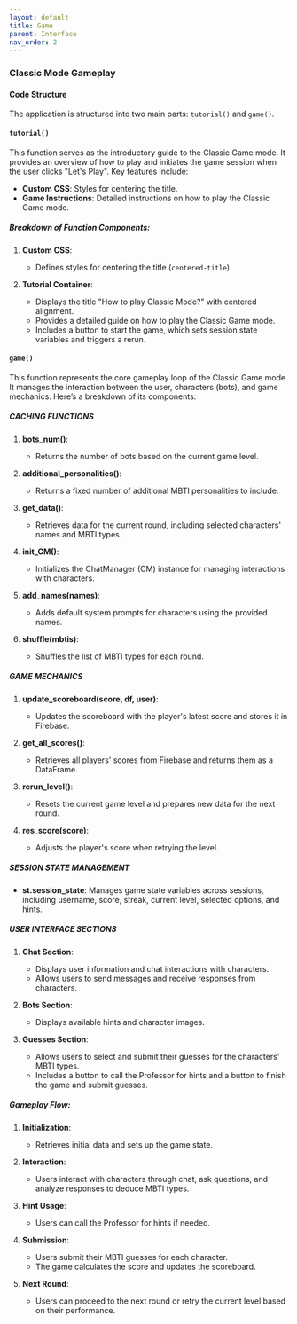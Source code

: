 ```yaml
---
layout: default
title: Game
parent: Interface
nav_order: 2
---
```

### Classic Mode Gameplay
#### Code Structure
The application is structured into two main parts: `tutorial()` and `game()`.

#### `tutorial()`
This function serves as the introductory guide to the Classic Game mode. It provides an overview of how to play and initiates the game session when the user clicks "Let's Play". Key features include:

- **Custom CSS**: Styles for centering the title.
- **Game Instructions**: Detailed instructions on how to play the Classic Game mode.

##### Breakdown of Function Components:

1. **Custom CSS**:
    - Defines styles for centering the title (`centered-title`).

2. **Tutorial Container**:
    - Displays the title "How to play Classic Mode?" with centered alignment.
    - Provides a detailed guide on how to play the Classic Game mode.
    - Includes a button to start the game, which sets session state variables and triggers a rerun.

#### `game()`
This function represents the core gameplay loop of the Classic Game mode. It manages the interaction between the user, characters (bots), and game mechanics. Here’s a breakdown of its components:

##### CACHING FUNCTIONS

1. **bots_num()**:
    - Returns the number of bots based on the current game level.

2. **additional_personalities()**:
    - Returns a fixed number of additional MBTI personalities to include.

3. **get_data()**:
    - Retrieves data for the current round, including selected characters' names and MBTI types.

4. **init_CM()**:
    - Initializes the ChatManager (CM) instance for managing interactions with characters.

5. **add_names(names)**:
    - Adds default system prompts for characters using the provided names.

6. **shuffle(mbtis)**:
    - Shuffles the list of MBTI types for each round.

##### GAME MECHANICS

1. **update_scoreboard(score, df, user)**:
    - Updates the scoreboard with the player's latest score and stores it in Firebase.

2. **get_all_scores()**:
    - Retrieves all players' scores from Firebase and returns them as a DataFrame.

3. **rerun_level()**:
    - Resets the current game level and prepares new data for the next round.

4. **res_score(score)**:
    - Adjusts the player's score when retrying the level.

##### SESSION STATE MANAGEMENT
- **st.session_state**: Manages game state variables across sessions, including username, score, streak, current level, selected options, and hints.

##### USER INTERFACE SECTIONS

1. **Chat Section**:
    - Displays user information and chat interactions with characters.
    - Allows users to send messages and receive responses from characters.

2. **Bots Section**:
    - Displays available hints and character images.

3. **Guesses Section**:
    - Allows users to select and submit their guesses for the characters' MBTI types.
    - Includes a button to call the Professor for hints and a button to finish the game and submit guesses.

##### Gameplay Flow:

1. **Initialization**:
    - Retrieves initial data and sets up the game state.

2. **Interaction**:
    - Users interact with characters through chat, ask questions, and analyze responses to deduce MBTI types.

3. **Hint Usage**:
    - Users can call the Professor for hints if needed.

4. **Submission**:
    - Users submit their MBTI guesses for each character.
    - The game calculates the score and updates the scoreboard.

5. **Next Round**:
    - Users can proceed to the next round or retry the current level based on their performance.

